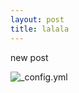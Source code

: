 ```yaml
---
layout: post
title: lalala
---
```

new post


![_config.yml](https://apf.mail.ru/cgi-bin/readmsg?id=14667640990000000911;0;12&af_preview=1&exif=1)
